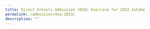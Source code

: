 ```yaml
---
title: Direct Schools Admission (DSA) Exercise for 2023 Intake
permalink: /admission/dsa-2023/
description: ""
---
```

